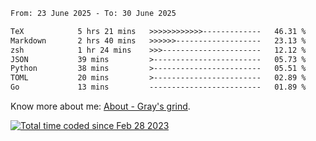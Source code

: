 <!--START_SECTION:waka-->

```txt
From: 23 June 2025 - To: 30 June 2025

TeX            5 hrs 21 mins   >>>>>>>>>>>>-------------   46.31 %
Markdown       2 hrs 40 mins   >>>>>>-------------------   23.13 %
zsh            1 hr 24 mins    >>>----------------------   12.12 %
JSON           39 mins         >------------------------   05.73 %
Python         38 mins         >------------------------   05.51 %
TOML           20 mins         >------------------------   02.89 %
Go             13 mins         -------------------------   01.89 %
```

<!--END_SECTION:waka-->

<!-- [![grayxu's github stats](https://github-readme-stats.vercel.app/api?username=grayxu&count_private=true&show_icons=true)](https://github.com/grayxu) -->

Know more about me: [About - Gray's grind](https://www.grayxu.cn/).
<p align="left">
  <a href="https://wakatime.com/@c69eb31e-43a1-463f-8968-c3449e386f57"><img src="https://wakatime.com/badge/user/c69eb31e-43a1-463f-8968-c3449e386f57.svg" title="Total time coded since Feb 28 2023" /></a>
</p>

